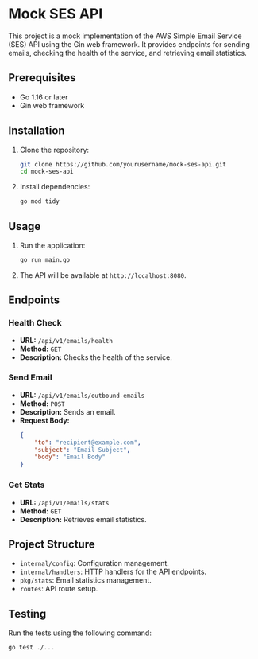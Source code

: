 # Mock SES API

This project is a mock implementation of the AWS Simple Email Service (SES) API using the Gin web framework. It provides endpoints for sending emails, checking the health of the service, and retrieving email statistics.

## Prerequisites

- Go 1.16 or later
- Gin web framework

## Installation

1. Clone the repository:

    ```sh
    git clone https://github.com/yourusername/mock-ses-api.git
    cd mock-ses-api
    ```

2. Install dependencies:

    ```sh
    go mod tidy
    ```

## Usage

1. Run the application:

    ```sh
    go run main.go
    ```

2. The API will be available at `http://localhost:8080`.

## Endpoints

### Health Check

- **URL:** `/api/v1/emails/health`
- **Method:** `GET`
- **Description:** Checks the health of the service.

### Send Email

- **URL:** `/api/v1/emails/outbound-emails`
- **Method:** `POST`
- **Description:** Sends an email.
- **Request Body:**
    ```json
    {
        "to": "recipient@example.com",
        "subject": "Email Subject",
        "body": "Email Body"
    }
    ```

### Get Stats

- **URL:** `/api/v1/emails/stats`
- **Method:** `GET`
- **Description:** Retrieves email statistics.

## Project Structure

- `internal/config`: Configuration management.
- `internal/handlers`: HTTP handlers for the API endpoints.
- `pkg/stats`: Email statistics management.
- `routes`: API route setup.

## Testing

Run the tests using the following command:

```sh
go test ./...